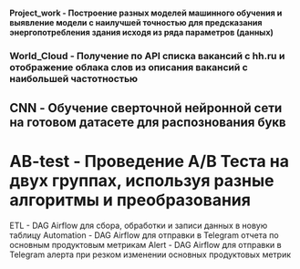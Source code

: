 #### Project_work - Построение разных моделей машинного обучения и выявление модели с наилучшей точностью для предсказания энергопотребления здания исходя из ряда параметров (данных)
### World_Cloud - Получение по API списка вакансий с hh.ru и отображение облака слов из описания вакансий с наибольшей частотностью
## CNN - Обучение сверточной нейронной сети на готовом датасете для распознования букв
# AB-test - Проведение А/В Теста на двух группах, используя разные алгоритмы и преобразования
ETL - DAG Airflow для сбора, обработки и записи данных в новую таблицу
Automation - DAG Airflow для отправки в Telegram отчета по основным продуктовым метрикам
Alert - DAG Airflow для отправки в Telegram алерта при резком изменении основных продуктовых метрик

